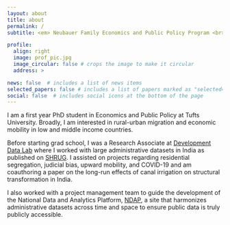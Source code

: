 ```yaml
---
layout: about
title: about
permalink: /
subtitle: <em> Neubauer Family Economics and Public Policy Program <br>  The Fletcher School and the Graduate School of Arts and Sciences at Tufts University </em>

profile:
  align: right
  image: prof_pic.jpg
  image_circular: false # crops the image to make it circular
  address: >

news: false  # includes a list of news items
selected_papers: false # includes a list of papers marked as "selected={true}"
social: false  # includes social icons at the bottom of the page
---
```


I am a first year PhD student in Economics and Public Policy at Tufts University. Broadly, I am interested in rural-urban migration and economic mobility in low and middle income countries.

Before starting grad school, I was a Research Associate at [Development Data Lab](https://www.devdatalab.org/) where I worked with large administrative datasets in India as published on [SHRUG](https://www.devdatalab.org/shrug). I assisted on projects regarding residential segregation, judicial bias, upward mobility, and COVID-19 and am coauthoring a paper on the long-run effects of canal irrigation on structural transformation in India.

I also worked with a project management team to guide the development of the National Data and Analytics Platform, [NDAP](https://ndap.niti.gov.in), a site that harmonizes administrative datasets across time and space to ensure public data is truly publicly accessible.


